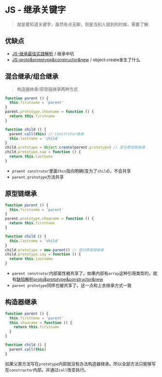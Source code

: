 # JS - 继承关键字
> 就是要知道关键字，虽然有点无聊，但是当别人提到的时候，需要了解

## 优缺点

* [JS-继承最佳实践解析](https://github.com/JiangWeixian/JS-Tips/blob/master/Grammar/JS-%E7%BB%A7%E6%89%BF%E4%BB%A5%E5%8F%8A%E7%B1%BB-%E6%9C%80%E4%BD%B3%E5%AE%9E%E8%B7%B5%E8%A7%A3%E6%9E%90.md) / 继承中坑
* [JS-proto&prototype&constructor&new](https://github.com/JiangWeixian/JS-Tips/blob/master/Grammar/JS-__proto__%26%26prototype%26%26new.md) / object.create发生了什么

## 混合继承/组合继承

> 构造器继承/原型链继承两种方式

```JavaScript
function parent () {
  this.firstname = 'parent'
}
parent.prototype.showname = function () {
  return this.firstname
}

function child () {
  parent.call(this) // construtor继承
  this.lastname = 'child'
}
child.prototype = Object.create(parent.prototype) // 部分原型链继承
child.prototype.say = function () {
  return this.lastname
}
```

* `praent construtor`里面`this`指向明确(变为了`child`)，不会共享
* `parent.prototype`方法共享

## 原型链继承

```JavaScript
function parent () {
  this.firstname = 'parent'
}
parent.prototype.showname = function () {
  return this.firstname
}

function child () {
  this.lastname = 'child'
}
child.prototype = new parent() // 部分原型链继承
child.prototype.say = function () {
  return this.lastname
}
```

* `parent construtor`内部属性被共享了，如果内部有`array`这种引用类型的，就有[缺陷解析proto&prototype&constructor&new](https://github.com/JiangWeixian/JS-Tips/blob/master/Grammar/JS-__proto__%26%26prototype%26%26new.md)
* `parent prototype`同样也被共享了，这一点和上衣继承方式一致

## 构造器继承

```JavaScript
function parent () {
  this.firstname = 'parent'
  this.showname = function () {
    return this.firstname
  }
}

function child () {
  parent.call(this)
}
```

如果父类方法写在`prototype`内部就没有办法构造器继承。所以全部方法只能够写在`constructor`内部，并通过`call`改变执行。








